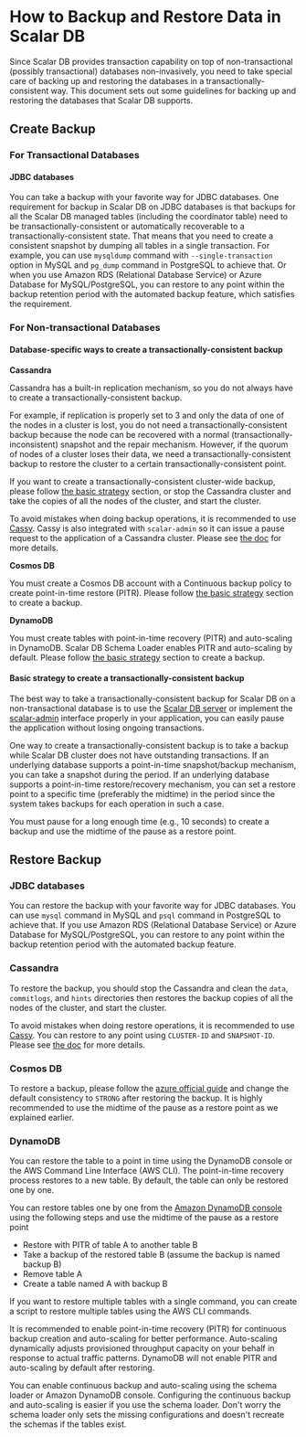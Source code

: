 # How to Backup and Restore Data in Scalar DB

Since Scalar DB provides transaction capability on top of non-transactional (possibly transactional) databases non-invasively, you need to take special care of backing up and restoring the databases in a transactionally-consistent way. 
This document sets out some guidelines for backing up and restoring the databases that Scalar DB supports.

## Create Backup

### For Transactional Databases

#### JDBC databases

You can take a backup with your favorite way for JDBC databases.
One requirement for backup in Scalar DB on JDBC databases is that backups for all the Scalar DB managed tables (including the coordinator table) need to be transactionally-consistent or automatically recoverable to a transactionally-consistent state.
That means that you need to create a consistent snapshot by dumping all tables in a single transaction.
For example, you can use `mysqldump` command with `--single-transaction` option in MySQL and `pg_dump` command in PostgreSQL to achieve that.
Or when you use Amazon RDS (Relational Database Service) or Azure Database for MySQL/PostgreSQL, you can restore to any point within the backup retention period with the automated backup feature, which satisfies the requirement.

### For Non-transactional Databases

#### Database-specific ways to create a transactionally-consistent backup   

**Cassandra**

Cassandra has a built-in replication mechanism, so you do not always have to create a transactionally-consistent backup.

For example, if replication is properly set to 3 and only the data of one of the nodes in a cluster is lost, you do not need a transactionally-consistent backup because the node can be recovered with a normal (transactionally-inconsistent) snapshot and the repair mechanism.
However, if the quorum of nodes of a cluster loses their data, we need a transactionally-consistent backup to restore the cluster to a certain transactionally-consistent point.

If you want to create a transactionally-consistent cluster-wide backup, please follow [the basic strategy](#general-way-to-create-a-transactionally-consistent-backup) section, or 
stop the Cassandra cluster and take the copies of all the nodes of the cluster, and start the cluster. 

To avoid mistakes when doing backup operations, it is recommended to use [Cassy](https://github.com/scalar-labs/cassy).
Cassy is also integrated with `scalar-admin` so it can issue a pause request to the application of a Cassandra cluster.
Please see [the doc](https://github.com/scalar-labs/cassy/blob/master/docs/getting-started.md#take-cluster-wide-consistent-backups) for more details.

**Cosmos DB**

You must create a Cosmos DB account with a Continuous backup policy to create point-in-time restore (PITR).
Please follow [the basic strategy](#general-way-to-create-a-transactionally-consistent-backup) section to create a backup.

**DynamoDB**

You must create tables with point-in-time recovery (PITR) and auto-scaling in DynamoDB. Scalar DB Schema Loader enables PITR and auto-scaling by default.
Please follow [the basic strategy](#general-way-to-create-a-transactionally-consistent-backup) section to create a backup.

#### Basic strategy to create a transactionally-consistent backup

The best way to take a transactionally-consistent backup for Scalar DB on a non-transactional database is to use the [Scalar DB server](https://github.com/scalar-labs/scalardb/tree/master/server) or implement the [scalar-admin](https://github.com/scalar-labs/scalar-admin) interface properly in your application,
you can easily pause the application without losing ongoing transactions.

One way to create a transactionally-consistent backup is to take a backup while Scalar DB cluster does not have outstanding transactions. 
If an underlying database supports a point-in-time snapshot/backup mechanism, you can take a snapshot during the period.
If an underlying database supports a point-in-time restore/recovery mechanism, you can set a restore point to a specific time (preferably the midtime) in the period since the system takes backups for each operation in such a case.

You must pause for a long enough time (e.g., 10 seconds) to create a backup and use the midtime of the pause as a restore point.

## Restore Backup

### JDBC databases

You can restore the backup with your favorite way for JDBC databases.
You can use `mysql` command in MySQL and `psql` command in PostgreSQL to achieve that.
If you use Amazon RDS (Relational Database Service) or Azure Database for MySQL/PostgreSQL,
you can restore to any point within the backup retention period with the automated backup feature.

### Cassandra

To restore the backup, you should stop the Cassandra and clean the `data`, `commitlogs`, and `hints` directories then restores the backup copies of all the nodes of the cluster, and start the cluster.

To avoid mistakes when doing restore operations, it is recommended to use [Cassy](https://github.com/scalar-labs/cassy).
You can restore to any point using `CLUSTER-ID` and `SNAPSHOT-ID`.
Please see [the doc](https://github.com/scalar-labs/cassy/blob/master/docs/getting-started.md#take-cluster-wide-consistent-backups) for more details.

### Cosmos DB

To restore a backup, please follow the [azure official guide](https://docs.microsoft.com/en-us/azure/cosmos-db/restore-account-continuous-backup#restore-account-portal) and change the default consistency to `STRONG` after restoring the backup.
It is highly recommended to use the midtime of the pause as a restore point as we explained earlier.

### DynamoDB

You can restore the table to a point in time using the DynamoDB console or the AWS Command Line Interface (AWS CLI). The point-in-time recovery process restores to a new table.
By default, the table can only be restored one by one.

You can restore tables one by one from the [Amazon DynamoDB console](https://docs.aws.amazon.com/amazondynamodb/latest/developerguide/PointInTimeRecovery.Tutorial.html) using the following steps and use the midtime of the pause as a restore point

* Restore with PITR of table A to another table B
* Take a backup of the restored table B (assume the backup is named backup B)
* Remove table A
* Create a table named A with backup B

If you want to restore multiple tables with a single command, you can create a script to restore multiple tables using the AWS CLI commands.

It is recommended to enable point-in-time recovery (PITR) for continuous backup creation and auto-scaling for better performance. Auto-scaling dynamically adjusts provisioned throughput capacity on your behalf in response to actual traffic patterns.
DynamoDB will not enable PITR and auto-scaling by default after restoring.

You can enable continuous backup and auto-scaling using the schema loader or Amazon DynamoDB console. Configuring the continuous backup and auto-scaling is easier if you use the schema loader.
Don't worry the schema loader only sets the missing configurations and doesn't recreate the schemas if the tables exist.

